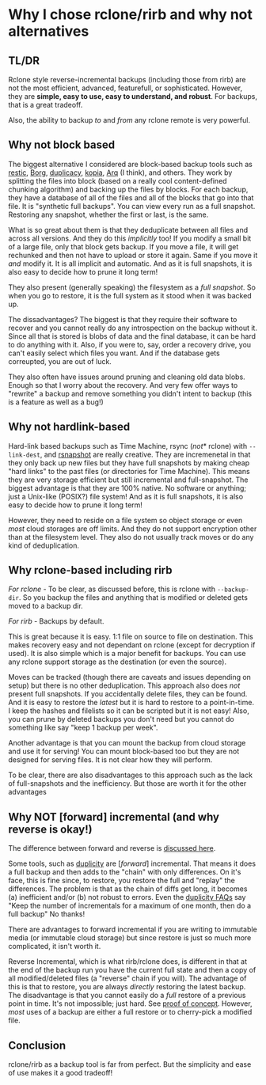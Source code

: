 # Why I chose rclone/rirb and why not alternatives

## TL/DR

Rclone style reverse-incremental backups (including those from rirb) are not the most efficient, advanced, featurefull, or sophisticated. However, they are **simple, easy to use, easy to understand, and robust**. For backups, that is a great tradeoff.

Also, the ability to backup *to* and *from* any rclone remote is very powerful.

## Why not block based

The biggest alternative I considered are block-based backup tools such as [restic][restic], [Borg][borg], [duplicacy][duplicacy], [kopia][kopia], [Arq][arq] (I think), and others. They work by splitting the files into block (based on a really cool content-defined chunking algorithm) and backing up the files by blocks. For each backup, they have a database of all of the files and all of the blocks that go into that file. It is "synthetic full backups". You can view every run as a full snapshot. Restoring any snapshot, whether the first or last, is the same.

[restic]:https://restic.net/
[borg]: https://www.borgbackup.org/
[duplicacy]: https://duplicacy.com/
[kopia]:https://kopia.io/
[arq]:https://www.arqbackup.com/

What is so great about them is that they deduplicate between all files and across all versions. And they do this *implicitly* too! If you modify a small bit of a large file, only that block gets backup. If you move a file, it will get rechunked and then not have to upload or store it again. Same if you move it *and* modify it. It is all implicit and automatic. And as it is full snapshots, it is also easy to decide how to prune it long term! 

They also present (generally speaking) the filesystem as a *full snapshot*. So when you go to restore, it is the full system as it stood when it was backed up.

The dissadvantages? The biggest is that they require their software to recover and you cannot really do any introspection on the backup without it. Since all that is stored is blobs of data and the final database, it can be hard to do anything with it. Also, if you were to, say, order a recovery drive, you can't easily select which files you want. And if the database gets correupted, you are out of luck.

They also often have issues around pruning and cleaning old data blobs. Enough so that I worry about the recovery. And very few offer ways to "rewrite" a backup and remove something you didn't intent to backup (this is a feature as well as a bug!)

## Why not hardlink-based

Hard-link based backups such as Time Machine, rsync (*not** rclone) with `--link-dest`, and [rsnapshot](https://rsnapshot.org/) are really creative. They are incremenetal in that they only back up new files but they have full snapshots by making cheap "hard links" to the past files (or directories for Time Machine). This means they are very storage efficient but still incremental and full-snapshot. The biggest advantage is that they are 100% native. No software or anything; just a Unix-like (POSIX?) file system! And as it is full snapshots, it is also easy to decide how to prune it long term!

However, they need to reside on a file system so object storage or even *most* cloud storages are off limits. And they do not support encryption other than at the filesystem level. They also do not usually track moves or do any kind of deduplication.

## Why rclone-based including rirb

*For rclone* - To be clear, as discussed before, this is rclone with `--backup-dir`. So you backup the files and anything that is modified or deleted gets moved to a backup dir.

*For rirb* - Backups by default.

This is great because it is easy. 1:1 file on source to file on destination. This makes recovery easy and not dependant on rclone (except for decryption if used). It is also simple which is a major benefit for backups. You can use any rclone support storage as the destination (or even the source).

Moves can be tracked (though there are caveats and issues depending on setup) but there is no other deduplication. This approach also does *not* present full snapshots. If you accidentally delete files, they can be found. And it is easy to restore the *latest* but it is hard to restore to a point-in-time. I keep the hashes and filelists so it can be scripted but it is not easy! Also, you can prune by deleted backups you don't need but you cannot do something like say "keep 1 backup per week".

Another advantage is that you can mount the backup from cloud storage and use it for serving! You can mount block-based too but they are not designed for serving files. It is not clear how they will perform.

To be clear, there are also disadvantages to this approach such as the lack of full-snapshots and the inefficiency. But those are worth it for the other advantages

## Why NOT [forward] incremental (and why reverse is okay!)

The difference between forward and reverse is [discussed here](Reverse%20Incremental.md).

Some tools, such as [duplicity](https://duplicity.gitlab.io/) are \[*forward*\] incremental. That means it does a full backup and then adds to the "chain" with only differences. On it's face, this is fine since, to restore, you restore the full and "replay" the differences. The problem is that as the chain of diffs get long, it becomes (a) inefficient and/or (b) not robust to errors. Even the [duplicity FAQs](https://duplicity.gitlab.io/FAQ.html) say "Keep the number of incrementals for a maximum of one month, then do a full backup" No thanks!

There are advantages to forward incremental if you are writing to immutable media (or immutable cloud storage) but since restore is just so much more complicated, it isn't worth it.

Reverse Incremental, which is what rirb/rclone does, is different in that at the end of the backup run you have the current full state and then a copy of all modified/deleted files (a "reverse" chain if you will). The advantage of this is that to restore, you are always *directly* restoring the latest backup. The disadvantage is that you cannot easily do a *full* restore of a previous point in time. It's not impossible; just hard. See [proof of concept](../restore_proof_of_concept). However, *most* uses of a backup are either a full restore or to cherry-pick a modified file.

## Conclusion

rclone/rirb as a backup tool is far from perfect. But the simplicity and ease of use makes it a good tradeoff!